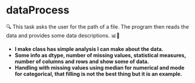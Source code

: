 # dataProcess
🔍 This task asks the user for the path of a file. The program then reads the data and provides some data descriptions. 📊📝
- **I make class has simple analysis I can make about the data.**
- **Some info as dtype, number of missing values, statistical measures, number of columns and rows and show some of data.**
- **Handling with missing values using median for numerical and mode for categorical, that filling is not the best thing but it is an example.**
